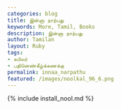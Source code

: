```yaml
---  
categories: blog  
title: இன்னா நாற்பது
keywords: More, Tamil, Books  
description: இன்னா நாற்பது
author: Tamilan  
layout: Ruby  
tags:     
- கபிலர்
- பதினெண்கீழ்க்கணக்கு
permalink: innaa_narpathu  
featured: /images/noolkal_96_6.png  
---  
```

{% include install_nool.md %}  
